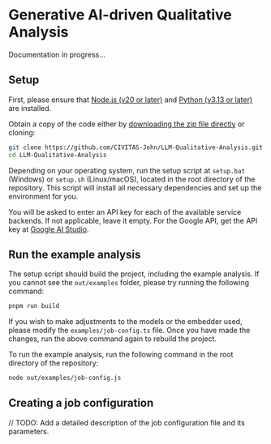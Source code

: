 # Generative AI-driven Qualitative Analysis

Documentation in progress...

## Setup

First, please ensure that [Node.js (v20 or later)](https://nodejs.org/en/download) and [Python (v3.13 or later)](https://www.python.org/downloads/) are installed.

Obtain a copy of the code either by [downloading the zip file directly](https://github.com/CIVITAS-John/LLM-Qualitative-Analysis/archive/refs/heads/next.zip) or cloning:

```bash
git clone https://github.com/CIVITAS-John/LLM-Qualitative-Analysis.git
cd LLM-Qualitative-Analysis
```

Depending on your operating system, run the setup script at `setup.bat` (Windows) or `setup.sh` (Linux/macOS), located in the root directory of the repository. This script will install all necessary dependencies and set up the environment for you.

You will be asked to enter an API key for each of the available service backends. If not applicable, leave it empty. For the Google API, get the API key at [Google AI Studio](https://aistudio.google.com/app/apikey).

## Run the example analysis

The setup script should build the project, including the example analysis. If you cannot see the `out/examples` folder, please try running the following command:

```bash
pnpm run build
```

If you wish to make adjustments to the models or the embedder used, please modify the `examples/job-config.ts` file. Once you have made the changes, run the above command again to rebuild the project.

To run the example analysis, run the following command in the root directory of the repository:

```bash
node out/examples/job-config.js
```

## Creating a job configuration

// TODO: Add a detailed description of the job configuration file and its parameters.
